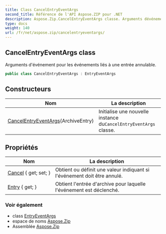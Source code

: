 ```yaml
---
title: Class CancelEntryEventArgs
second_title: Référence de l'API Aspose.ZIP pour .NET
description: Aspose.Zip.CancelEntryEventArgs classe. Arguments dévénement pour les événements liés à une entrée annulable.
type: docs
weight: 140
url: /fr/net/aspose.zip/cancelentryeventargs/
---
```

## CancelEntryEventArgs class

Arguments d'événement pour les événements liés à une entrée annulable.

```csharp
public class CancelEntryEventArgs : EntryEventArgs
```

## Constructeurs

| Nom | La description |
| --- | --- |
| [CancelEntryEventArgs](cancelentryeventargs/)(ArchiveEntry) | Initialise une nouvelle instance du`CancelEntryEventArgs` classe. |

## Propriétés

| Nom | La description |
| --- | --- |
| [Cancel](../../aspose.zip/cancelentryeventargs/cancel/) { get; set; } | Obtient ou définit une valeur indiquant si l'événement doit être annulé. |
| [Entry](../../aspose.zip/entryeventargs/entry/) { get; } | Obtient l'entrée d'archive pour laquelle l'événement est déclenché. |

### Voir également

* class [EntryEventArgs](../entryeventargs/)
* espace de noms [Aspose.Zip](../../aspose.zip/)
* Assemblée [Aspose.Zip](../../)


